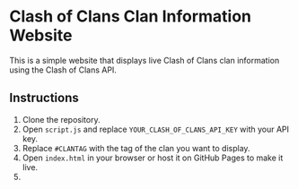 # Clash of Clans Clan Information Website

This is a simple website that displays live Clash of Clans clan information using the Clash of Clans API.

## Instructions

1. Clone the repository.
2. Open `script.js` and replace `YOUR_CLASH_OF_CLANS_API_KEY` with your API key.
3. Replace `#CLANTAG` with the tag of the clan you want to display.
4. Open `index.html` in your browser or host it on GitHub Pages to make it live.
5. 
